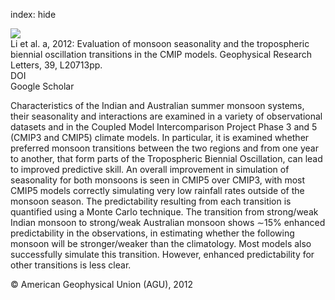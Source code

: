 index: hide

<div class="Citation">
    <div class="Citation-thumb CitationThumb-linked"  data-href="https://doi.org/10.1029/2012gl053322">
      <img src="https://static.claimspace.cloud/climate-study-static/refs/thumbs/14/Li_et_al_2012a-thumb.png" />
    </div>

  <div class="Citation-body">
    <div class="Citation-text">Li et al. a, 2012: Evaluation of monsoon seasonality and the tropospheric biennial oscillation transitions in the CMIP models. <span class="Article-journal">Geophysical Research Letters, </span><span class="Article-volume">39, </span>L20713pp.</div>
    <div class="Citation-links">
      <div class="CitationLink" data-href="https://doi.org/10.1029/2012gl053322">
        <div class="CitationLink-icon CitationLink-Doi"></div>
        <div class="CitationLink-text">DOI</div>
      </div>
      <div class="CitationLink" data-href="https://scholar.google.com/scholar?q=10.1029/2012gl053322">
        <div class="CitationLink-icon CitationLink-Scholar"></div>
        <div class="CitationLink-text">Google Scholar</div>
      </div>
    </div>
  </div>
</div>

Characteristics of the Indian and Australian summer monsoon systems, their seasonality and interactions are examined in a variety of observational datasets and in the Coupled Model Intercomparison Project Phase 3 and 5 (CMIP3 and CMIP5) climate models. In particular, it is examined whether preferred monsoon transitions between the two regions and from one year to another, that form parts of the Tropospheric Biennial Oscillation, can lead to improved predictive skill. An overall improvement in simulation of seasonality for both monsoons is seen in CMIP5 over CMIP3, with most CMIP5 models correctly simulating very low rainfall rates outside of the monsoon season. The predictability resulting from each transition is quantified using a Monte Carlo technique. The transition from strong/weak Indian monsoon to strong/weak Australian monsoon shows ∼15% enhanced predictability in the observations, in estimating whether the following monsoon will be stronger/weaker than the climatology. Most models also successfully simulate this transition. However, enhanced predictability for other transitions is less clear.

<div class="Citation-copy">
&copy; American Geophysical Union (AGU), 2012
</div>